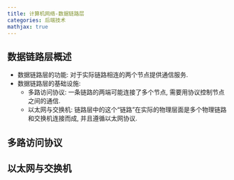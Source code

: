 ```yaml
---
title: 计算机网络-数据链路层
categories: 后端技术
mathjax: true
---
```




## 数据链路层概述

* 数据链路层的功能: 对于实际链路相连的两个节点提供通信服务.
* 数据链路层的基础设施:
  * 多路访问协议: 一条链路的两端可能连接了多个节点, 需要用协议控制节点之间的通信.
  * 以太网与交换机: 链路层中的这个“链路”在实际的物理层面是多个物理链路和交换机连接而成, 并且遵循以太网协议.



## 多路访问协议



## 以太网与交换机

